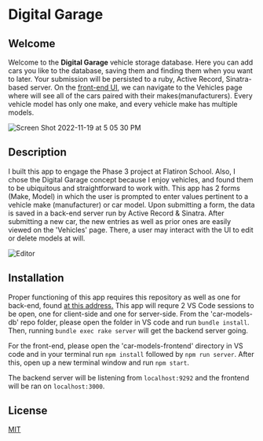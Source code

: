 # Digital Garage

## Welcome 

Welcome to the **Digital Garage** vehicle storage database. Here you can add cars you like to the database, saving them and finding them when you want to later. Your submission will be persisted to a ruby, Active Record, Sinatra-based server. On the [front-end UI](https://github.com/jaredsurya/car-models-frontend), we can navigate to the Vehicles page where will see all of the cars paired with their makes(manufacturers). Every vehicle model has only one make, and every vehicle make has multiple models.

![Screen Shot 2022-11-19 at 5 05 30 PM](https://user-images.githubusercontent.com/93106753/202873260-0517eef6-6b7a-4d9a-95fa-9a2c3ea8389a.png)


## Description

I built this app to engage the Phase 3 project at Flatiron School. Also, I chose the Digital Garage concept because I enjoy vehicles, and found them to be ubiquitous and straightforward to work with. This app has 2 forms (Make, Model) in which the user is prompted to enter values pertinent to a vehicle make (manufacturer) or car model. Upon submitting a form, the data is saved in a back-end server run by Active Record & Sinatra. After submitting a new car, the new entries as well as prior ones are easily viewed on the 'Vehicles' page. There, a user may interact with the UI to edit or delete models at will. 

![Editor](https://user-images.githubusercontent.com/93106753/202864763-cd5c8592-6c03-4419-8450-ec3d62b50a49.png)

## Installation

Proper functioning of this app requires this repository as well as one for back-end, found [at this address.](https://github.com/jaredsurya/car-models-frontend)
This app will requre 2 VS Code sessions to be open, one for client-side and one for server-side.
From the 'car-models-db' repo folder, please open the folder in VS code and run `bundle install`. Then, running `bundle exec rake server` will get the backend server going.

For the front-end, please open the 'car-models-frontend' directory in VS code and in your terminal run `npm install` followed by `npm run server`. After this, open up a new terminal window and run `npm start`. 

The backend server will be listening from `localhost:9292` and the frontend will be ran on `localhost:3000`.

## License 

[MIT](https://choosealicense.com/licenses/mit/)

